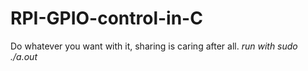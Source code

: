 # RPI-GPIO-control-in-C
Do whatever you want with it, sharing is caring after all.
*run with sudo ./a.out*
